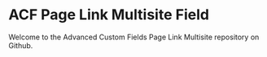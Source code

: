 # ACF Page Link Multisite Field

Welcome to the Advanced Custom Fields Page Link Multisite repository on Github.
